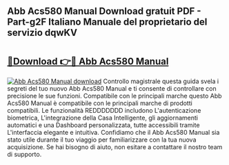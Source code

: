## Abb Acs580 Manual Download gratuit PDF - Part-g2F Italiano Manuale del proprietario del servizio dqwKV

# <h2><a href="http://dfbvhk.blite.top/?on=Abb+Acs580+Manual">🔗Download 👉🔴 Abb Acs580 Manual</a></h2>

[![Abb Acs580 Manual download](https://i.imgur.com/lujVjoI.png)](http://dfbvhk.blite.top/?on=Abb+Acs580+Manual)
Controllo magistrale questa guida svela i segreti del tuo nuovo Abb Acs580 Manual e ti consente di controllare con precisione le sue funzioni. Compatibile con le principali marche questo Abb Acs580 Manual è compatibile con le principali marche di prodotti compatibili. Le funzionalità REDDDDDDD includono L'autenticazione biometrica, L'integrazione della Casa Intelligente, gli aggiornamenti automatici e una Dashboard personalizzata, tutte accessibili tramite L'interfaccia elegante e intuitiva. Confidiamo che il Abb Acs580 Manual sia stato utile durante il tuo viaggio per familiarizzare con la tua nuova acquisizione. Se hai bisogno di aiuto, non esitare a contattare il nostro team di supporto.
